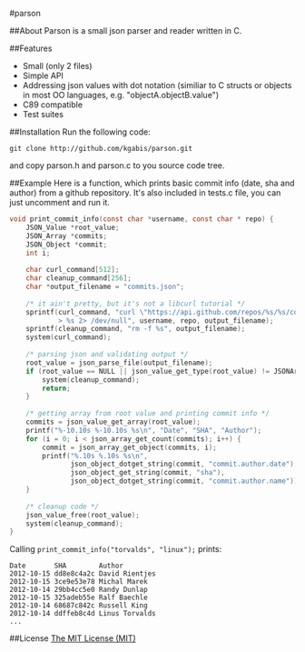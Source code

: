 #parson

##About
Parson is a small json parser and reader written in C.

##Features
* Small (only 2 files)
* Simple API
* Addressing json values with dot notation (similiar to C structs or objects in most OO languages, e.g. "objectA.objectB.value")
* C89 compatible
* Test suites

##Installation
Run the following code:
```
git clone http://github.com/kgabis/parson.git
```
and copy parson.h and parson.c to you source code tree.

##Example
Here is a function, which prints basic commit info (date, sha and author) from a github repository.  It's also included in tests.c file, you can just uncomment and run it.
```c
void print_commit_info(const char *username, const char * repo) {
    JSON_Value *root_value;
    JSON_Array *commits;
    JSON_Object *commit;
    int i;
    
    char curl_command[512];
    char cleanup_command[256];
    char *output_filename = "commits.json";
    
    /* it ain't pretty, but it's not a libcurl tutorial */
    sprintf(curl_command, "curl \"https://api.github.com/repos/%s/%s/commits\"\
            > %s 2> /dev/null", username, repo, output_filename);
    sprintf(cleanup_command, "rm -f %s", output_filename);
    system(curl_command);
    
    /* parsing json and validating output */
    root_value = json_parse_file(output_filename);    
    if (root_value == NULL || json_value_get_type(root_value) != JSONArray) {        
        system(cleanup_command);
        return;
    }
        
    /* getting array from root value and printing commit info */
    commits = json_value_get_array(root_value);
    printf("%-10.10s %-10.10s %s\n", "Date", "SHA", "Author");
    for (i = 0; i < json_array_get_count(commits); i++) {
        commit = json_array_get_object(commits, i);
        printf("%.10s %.10s %s\n",
               json_object_dotget_string(commit, "commit.author.date"),
               json_object_get_string(commit, "sha"),
               json_object_dotget_string(commit, "commit.author.name"));
    }
    
    /* cleanup code */
    json_value_free(root_value);
    system(cleanup_command);
}
```
Calling ```print_commit_info("torvalds", "linux");``` prints:  
```
Date       SHA        Author
2012-10-15 dd8e8c4a2c David Rientjes
2012-10-15 3ce9e53e78 Michal Marek
2012-10-14 29bb4cc5e0 Randy Dunlap
2012-10-15 325adeb55e Ralf Baechle
2012-10-14 68687c842c Russell King
2012-10-14 ddffeb8c4d Linus Torvalds
...
```

##License
[The MIT License (MIT)](http://opensource.org/licenses/mit-license.php)